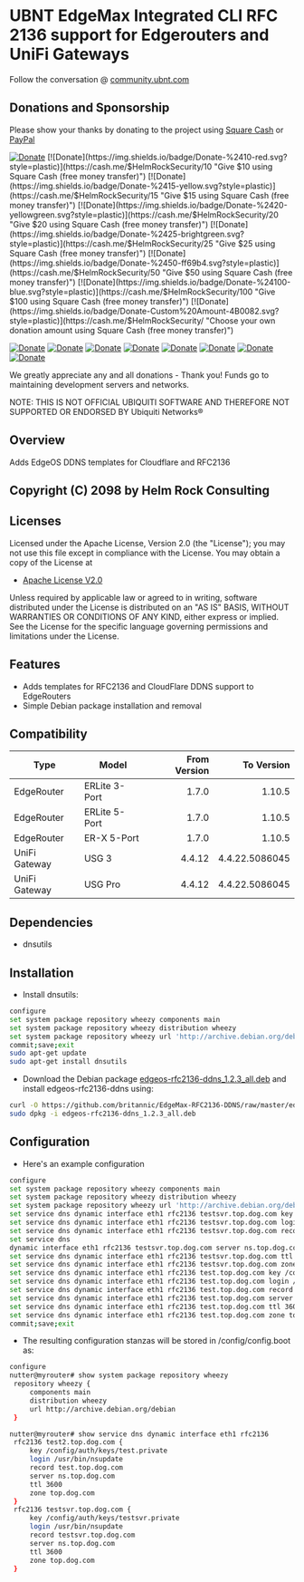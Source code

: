 # UBNT EdgeMax Integrated CLI RFC 2136 support for Edgerouters and UniFi Gateways

Follow the conversation @ [community.ubnt.com](https://community.ubnt.com/t5/EdgeRouter/edgeos-rfc2136-ddns-v1-2-2-Integrated-CLI-RFC-2136-support-for/td-p/1270181/jump-to/first-unread-message "Follow the conversation about this software in the EdgeRouter forum (https://community.ubnt.com/t5/EdgeRouter/)")

## Donations and Sponsorship

Please show your thanks by donating to the project using [Square Cash](https://cash.me/$HelmRockSecurity/ "Securely send and receive cash without fees using Square Cash") or [PayPal](https://www.paypal.me/helmrocksecurity/)

[![Donate](https://img.shields.io/badge/Donate-%245-orange.svg?style=plastic)](https://cash.me/$HelmRockSecurity/5 "Give $5 using Square Cash (free money transfer)")
[![Donate](https://img.shields.io/badge/Donate-%2410-red.svg?style=plastic)](https://cash.me/$HelmRockSecurity/10 "Give $10 using Square Cash (free money transfer)")
[![Donate](https://img.shields.io/badge/Donate-%2415-yellow.svg?style=plastic)](https://cash.me/$HelmRockSecurity/15 "Give $15 using Square Cash (free money transfer)")
[![Donate](https://img.shields.io/badge/Donate-%2420-yellowgreen.svg?style=plastic)](https://cash.me/$HelmRockSecurity/20 "Give $20 using Square Cash (free money transfer)")
[![Donate](https://img.shields.io/badge/Donate-%2425-brightgreen.svg?style=plastic)](https://cash.me/$HelmRockSecurity/25 "Give $25 using Square Cash (free money transfer)")
[![Donate](https://img.shields.io/badge/Donate-%2450-ff69b4.svg?style=plastic)](https://cash.me/$HelmRockSecurity/50 "Give $50 using Square Cash (free money transfer)")
[![Donate](https://img.shields.io/badge/Donate-%24100-blue.svg?style=plastic)](https://cash.me/$HelmRockSecurity/100 "Give $100 using Square Cash (free money transfer)")
[![Donate](https://img.shields.io/badge/Donate-Custom%20Amount-4B0082.svg?style=plastic)](https://cash.me/$HelmRockSecurity/ "Choose your own donation amount using Square Cash (free money transfer)")

[![Donate](https://img.shields.io/badge/Donate-%245-orange.svg?style=plastic)](https://paypal.me/helmrocksecurity/5 "Give $5 using PayPal (PayPal money transfer)")
[![Donate](https://img.shields.io/badge/Donate-%2410-red.svg?style=plastic)](https://paypal.me/helmrocksecurity/10 "Give $10 using PayPal (PayPal money transfer)")
[![Donate](https://img.shields.io/badge/Donate-%2415-yellow.svg?style=plastic)](https://paypal.me/helmrocksecurity/15 "Give $15 using PayPal (PayPal money transfer)")
[![Donate](https://img.shields.io/badge/Donate-%2420-yellowgreen.svg?style=plastic)](https://paypal.me/helmrocksecurity/20 "Give $20 using PayPal (PayPal money transfer)")
[![Donate](https://img.shields.io/badge/Donate-%2425-brightgreen.svg?style=plastic)](https://paypal.me/helmrocksecurity/25 "Give $25 using PayPal (PayPal money transfer)")
[![Donate](https://img.shields.io/badge/Donate-%2450-ff69b4.svg?style=plastic)](https://paypal.me/helmrocksecurity/50 "Give $50 using PayPal (PayPal money transfer)")
[![Donate](https://img.shields.io/badge/Donate-%24100-blue.svg?style=plastic)](https://paypal.me/helmrocksecurity/100 "Give $100 using PayPal (PayPal money transfer)")
[![Donate](https://img.shields.io/badge/Donate-Custom%20Amount-4B0082.svg?style=plastic)](https://paypal.me/helmrocksecurity/ "Choose your own donation amount using PayPal (PayPal money transfer)")

We greatly appreciate any and all donations - Thank you! Funds go to maintaining development servers and networks.

NOTE: THIS IS NOT OFFICIAL UBIQUITI SOFTWARE AND THEREFORE NOT SUPPORTED OR ENDORSED BY Ubiquiti Networks®

## Overview

Adds EdgeOS DDNS templates for Cloudflare and RFC2136

## Copyright (C) 2098 by Helm Rock Consulting

## Licenses

Licensed under the Apache License, Version 2.0 (the "License");
you may not use this file except in compliance with the License.
You may obtain a copy of the License at

* [Apache License V2.0](https://www.apache.org/licenses/LICENSE-2.0)

Unless required by applicable law or agreed to in writing, software
distributed under the License is distributed on an "AS IS" BASIS,
WITHOUT WARRANTIES OR CONDITIONS OF ANY KIND, either express or implied.
See the License for the specific language governing permissions and
limitations under the License.

## Features

* Adds templates for RFC2136 and CloudFlare DDNS support to EdgeRouters
* Simple Debian package installation and removal

## Compatibility

|Type|Model|From Version|To Version|
|---|---|---:|---:|
|EdgeRouter|ERLite 3-Port|1.7.0|1.10.5|
|EdgeRouter|ERLite 5-Port|1.7.0|1.10.5|
|EdgeRouter|ER-X 5-Port|1.7.0|1.10.5|
|UniFi Gateway|USG 3|4.4.12|4.4.22.5086045|
|UniFi Gateway|USG Pro|4.4.12|4.4.22.5086045|

## Dependencies

* dnsutils

## Installation

* Install dnsutils:

```bash
configure
set system package repository wheezy components main
set system package repository wheezy distribution wheezy
set system package repository wheezy url 'http://archive.debian.org/debian'
commit;save;exit
sudo apt-get update
sudo apt-get install dnsutils
```

* Download the Debian package [edgeos-rfc2136-ddns_1.2.3_all.deb](https://github.com/britannic/EdgeMax-RFC2136-DDNS/raw/master/edgeos-rfc2136-ddns_1.2.3_all.deb) and install edgeos-rfc2136-ddns using:

```bash
curl -O https://github.com/britannic/EdgeMax-RFC2136-DDNS/raw/master/edgeos-rfc2136-ddns_1.2.3_all.deb
sudo dpkg -i edgeos-rfc2136-ddns_1.2.3_all.deb
```

## Configuration

* Here's an example configuration

```bash
configure
set system package repository wheezy components main
set system package repository wheezy distribution wheezy
set system package repository wheezy url 'http://archive.debian.org/debian'
set service dns dynamic interface eth1 rfc2136 testsvr.top.dog.com key /config/auth/keys/testsvr.private
set service dns dynamic interface eth1 rfc2136 testsvr.top.dog.com login /usr/bin/nsupdate
set service dns dynamic interface eth1 rfc2136 testsvr.top.dog.com record testsvr.top.dog.com
set service dns
dynamic interface eth1 rfc2136 testsvr.top.dog.com server ns.top.dog.com
set service dns dynamic interface eth1 rfc2136 testsvr.top.dog.com ttl 3600
set service dns dynamic interface eth1 rfc2136 testsvr.top.dog.com zone top.dog.com
set service dns dynamic interface eth1 rfc2136 test.top.dog.com key /config/auth/keys/test.private
set service dns dynamic interface eth1 rfc2136 test.top.dog.com login /usr/bin/nsupdate
set service dns dynamic interface eth1 rfc2136 test.top.dog.com record test.top.dog.com
set service dns dynamic interface eth1 rfc2136 test.top.dog.com server ns.top.dog.com
set service dns dynamic interface eth1 rfc2136 test.top.dog.com ttl 3600
set service dns dynamic interface eth1 rfc2136 test.top.dog.com zone top.dog.com
commit;save;exit
```

* The resulting configuration stanzas will be stored in /config/config.boot as:

```bash
configure
nutter@myrouter# show system package repository wheezy
 repository wheezy {
     components main
     distribution wheezy
     url http://archive.debian.org/debian
 }

nutter@myrouter# show service dns dynamic interface eth1 rfc2136
 rfc2136 test2.top.dog.com {
     key /config/auth/keys/test.private
     login /usr/bin/nsupdate
     record test.top.dog.com
     server ns.top.dog.com
     ttl 3600
     zone top.dog.com
 }
 rfc2136 testsvr.top.dog.com {
     key /config/auth/keys/testsvr.private
     login /usr/bin/nsupdate
     record testsvr.top.dog.com
     server ns.top.dog.com
     ttl 3600
     zone top.dog.com
 }
```
